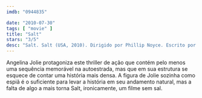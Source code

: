 ```yaml
---
imdb: "0944835"

date: "2010-07-30"
tags: [ "movie" ]
title: "Salt"
stars: "3/5"
desc: "Salt. Salt (USA, 2010). Dirigido por Phillip Noyce. Escrito por Kurt Wimmer. Com Angelina Jolie, Liev Schreiber, Chiwetel Ejiofor, Daniel Olbrychski, August Diehl, Daniel Pearce, Hunt Block, Andre Braugher, Olek Krupa."
---
```

Angelina Jolie protagoniza este thriller de ação que contém pelo menos uma sequência memorável na autoestrada, mas que em sua estrutura se esquece de contar uma história mais densa. A figura de Jolie sozinha como espiã é o suficiente para levar a história em seu andamento natural, mas a falta de algo a mais torna Salt, ironicamente, um filme sem sal.
